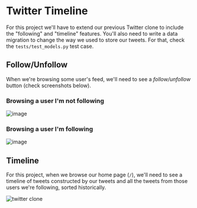 # Twitter Timeline

For this project we'll have to extend our previous Twitter clone to include the "following" and "timeline" features. You'll also need to write a data migration to change the way we used to store our tweets. For that, check the `tests/test_models.py` test case.

## Follow/Unfollow 

When we're browsing some user's feed, we'll need to see a _follow/unfollow_ button (check screenshots below).

### Browsing a user I'm not following

![image](https://cloud.githubusercontent.com/assets/872296/18026719/d71d633c-6c26-11e6-814d-3b29fff9fe0f.png)

### Browsing a user I'm following

![image](https://cloud.githubusercontent.com/assets/872296/18026721/e7f9dfb4-6c26-11e6-8296-05670d7a739c.png)

## Timeline

For this project, when we browse our home page (`/`), we'll need to see a timeline of tweets constructed by our tweets and all the tweets from those users we're following, sorted historically.

![twitter clone](https://cloud.githubusercontent.com/assets/872296/18026739/64dea50a-6c27-11e6-89ec-d05e39ebd545.png)
